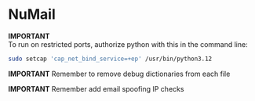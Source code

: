 # NuMail

**IMPORTANT**  
To run on restricted ports, authorize python with this in the command line:
```bash
sudo setcap 'cap_net_bind_service=+ep' /usr/bin/python3.12
```

**IMPORTANT**
Remember to remove debug dictionaries from each file

**IMPORTANT**
Remember add email spoofing IP checks